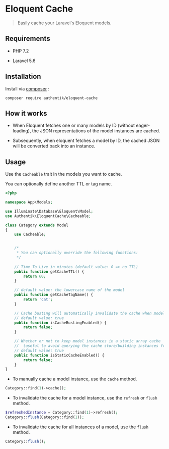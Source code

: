 # Eloquent Cache

> Easily cache your Laravel's Eloquent models.

## Requirements

- PHP 7.2

- Laravel 5.6

## Installation

Install via [composer](https://getcomposer.org/) :

`composer require authentik/eloquent-cache`

## How it works

- When Eloquent fetches one or many models by ID (without eager-loading), the JSON representations of the model instances are cached.

- Subsequently, when eloquent fetches a model by ID, the cached JSON will be converted back into an instance.

## Usage

Use the `Cacheable` trait in the models you want to cache.

You can optionally define another TTL or tag name.

```php
<?php

namespace App\Models;

use Illuminate\Database\Eloquent\Model;
use Authentik\EloquentCache\Cacheable;

class Category extends Model
{
    use Cacheable;


    /*
     * You can optionally override the following functions:
     */
    
    // Time To Live in minutes (default value: 0 => no TTL)
    public function getCacheTTL() {
        return 60;
    }

    // default value: the lowercase name of the model
    public function getCacheTagName() {
        return 'cat';
    }

    // Cache busting will automatically invalidate the cache when model instances are updated or deleted.
    // default value: true
    public function isCacheBustingEnabled() {
        return false;
    }

    // Whether or not to keep model instances in a static array cache
    //  (useful to avoid querying the cache store/building instances from json multiple times)
    // default value: true
    public function isStaticCacheEnabled() {
        return false;
    }
}
```

- To manually cache a model instance, use the `cache` method.

```php
Category::find(1)->cache();
```

- To invalidate the cache for a model instance, use the `refresh` or `flush` method.

```php
$refreshedInstance = Category::find(1)->refresh();
Category::flush(Category::find(1));
```

- To invalidate the cache for all instances of a model, use the `flush` method.

```php
Category::flush();
```
